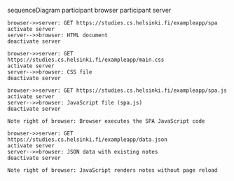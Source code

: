 sequenceDiagram
    participant browser
    participant server

    browser->>server: GET https://studies.cs.helsinki.fi/exampleapp/spa
    activate server
    server-->>browser: HTML document
    deactivate server

    browser->>server: GET https://studies.cs.helsinki.fi/exampleapp/main.css
    activate server
    server-->>browser: CSS file
    deactivate server

    browser->>server: GET https://studies.cs.helsinki.fi/exampleapp/spa.js
    activate server
    server-->>browser: JavaScript file (spa.js)
    deactivate server

    Note right of browser: Browser executes the SPA JavaScript code

    browser->>server: GET https://studies.cs.helsinki.fi/exampleapp/data.json
    activate server
    server-->>browser: JSON data with existing notes
    deactivate server

    Note right of browser: JavaScript renders notes without page reload
